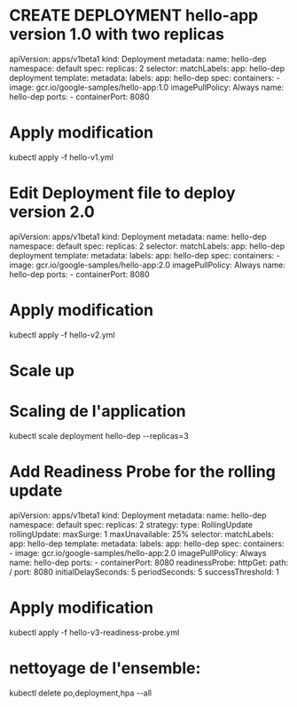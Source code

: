 
# CREATE DEPLOYMENT hello-app version 1.0 with two replicas
apiVersion: apps/v1beta1
kind: Deployment
metadata:
  name: hello-dep
  namespace: default
spec:
  replicas: 2
  selector:
    matchLabels:
      app: hello-dep 
deployment
  template:
    metadata:
      labels:
        app: hello-dep
    spec:
      containers:
      - image: gcr.io/google-samples/hello-app:1.0
        imagePullPolicy: Always
        name: hello-dep
        ports:
        - containerPort: 8080

# Apply modification
kubectl apply -f hello-v1.yml

# Edit Deployment file to deploy version 2.0
apiVersion: apps/v1beta1
kind: Deployment
metadata:
  name: hello-dep
  namespace: default
spec:
  replicas: 2
  selector:
    matchLabels:
      app: hello-dep 
deployment
  template:
    metadata:
      labels:
        app: hello-dep
    spec:
      containers:
      - image: gcr.io/google-samples/hello-app:2.0
        imagePullPolicy: Always
        name: hello-dep
        ports:
        - containerPort: 8080

# Apply modification
kubectl apply -f hello-v2.yml

# Scale up 
# Scaling de l'application 
kubectl scale deployment hello-dep --replicas=3

# Add Readiness Probe for the rolling update
apiVersion: apps/v1beta1
kind: Deployment
metadata:
  name: hello-dep
  namespace: default
spec:
  replicas: 2
  strategy:
  type: RollingUpdate
  rollingUpdate:
    maxSurge: 1
    maxUnavailable: 25%
  selector:
    matchLabels:
      app: hello-dep
  template:
    metadata:
      labels:
        app: hello-dep
    spec:
      containers:
      - image: gcr.io/google-samples/hello-app:2.0
        imagePullPolicy: Always
        name: hello-dep 
        ports:
        - containerPort: 8080
        readinessProbe:
          httpGet:
             path: /
             port: 8080
             initialDelaySeconds: 5
             periodSeconds: 5
             successThreshold: 1

# Apply modification
kubectl apply -f hello-v3-readiness-probe.yml

# nettoyage de l'ensemble:
kubectl delete po,deployment,hpa --all